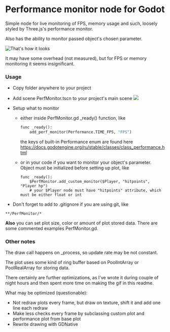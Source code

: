 # Performance monitor node for Godot

Simple node for live monitoring of FPS, memory usage and such, loosely styled by Three.js's performance monitor.

Also has the ability to monitor passed object's chosen parameter.

![That's how it looks](.\perf.gif)

It may have some overhead (not measured), but for FPS or memory monitoring it seems insignificant.

### Usage

- Copy folder anywhere to your project

- Add scene PerfMonitor.tscn to your project's main scene ![](.\perf2.gif)

- Setup what to monitor 

  - either inside PerfMonitor.gd _ready() function,  like 

    ```python
    func _ready():
    	add_perf_monitor(Performance.TIME_FPS, "FPS")
    ```

    the keys of built-in Performance enum are found here https://docs.godotengine.org/ru/stable/classes/class_performance.html

  - or in your code if you want to monitor your object's parameter. Object must be initialized before setting up plot, like

    ```
    func _ready():
    	$PerfMonitor.add_custom_monitor($Player, "hitpoints", "Player hp")
    	# your $Player node must have "hitpoints" attribute, which must be either float or int
    ```

- Don't forget to add to .gitignore if you are using git, like

``` 
**/PerfMonitor/*
```

**Also** you can set plot size, color or amount of plot stored data.  There are some commented examples PerfMonitor.gd.

### Other notes

The draw call happens on _process, so update rate may be not constant.

The plot uses some kind of ring buffer based on PoolIntArray or PoolRealArray for storing data. 

There certainly are further optimizations, as I've wrote it during couple of night hours and then spent more time on making the gif in this readme.

What may be optimized (questionable):

- Not redraw plots every frame, but draw on texture, shift it and add one line each redraw
- Make less checks every frame by subclassing custom plot and performance plot from base plot
- Rewrite drawing with GDNative

